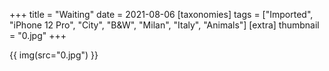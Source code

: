 +++
title = "Waiting"
date = 2021-08-06
[taxonomies]
tags = ["Imported", "iPhone 12 Pro", "City", "B&W", "Milan", "Italy", "Animals"]
[extra]
thumbnail = "0.jpg"
+++

{{ img(src="0.jpg") }}
